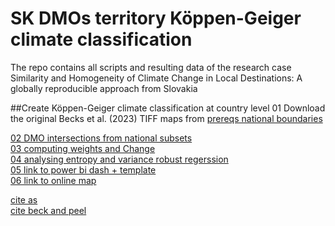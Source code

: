 # SK DMOs territory Köppen-Geiger climate classification
The repo contains all scripts and resulting data of the research case <br>
Similarity and Homogeneity of Climate Change in Local Destinations: A globally reproducible approach from Slovakia


##Create Köppen-Geiger climate classification at country level
01 Download the original Becks et al. (2023) TIFF maps from <a href = "https://www.gloh2o.org/koppen/">
prereqs national boundaries <br>

02 DMO intersections from national subsets <br>
03 computing weights and Change <br>
04 analysing entropy and variance robust regerssion <br>
05 link to power bi dash + template <br>
06 link to online map <br>

cite as <br>
cite beck and peel <br>

